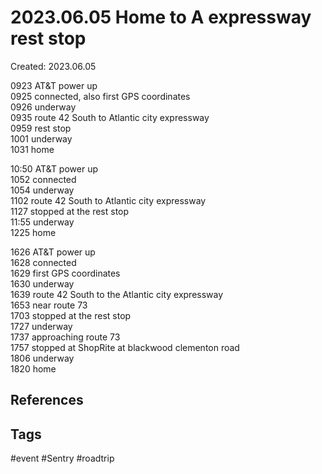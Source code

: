 # 2023.06.05 Home to A expressway rest stop
Created: 2023.06.05

0923 AT&T power up  
0925 connected, also first GPS coordinates  
0926 underway  
0935 route 42 South to Atlantic city expressway  
0959 rest stop  
1001 underway  
1031 home  
  
10:50 AT&T power up  
1052 connected  
1054 underway  
1102 route 42 South to Atlantic city expressway  
1127 stopped at the rest stop  
11:55 underway  
1225 home  
  
1626 AT&T power up  
1628 connected  
1629 first GPS coordinates  
1630 underway  
1639 route 42 South to the Atlantic city expressway  
1653 near route 73  
1703 stopped at the rest stop  
1727 underway  
1737 approaching route 73  
1757 stopped at ShopRite at blackwood clementon road  
1806 underway  
1820 home

## References

## Tags
#event #Sentry #roadtrip 